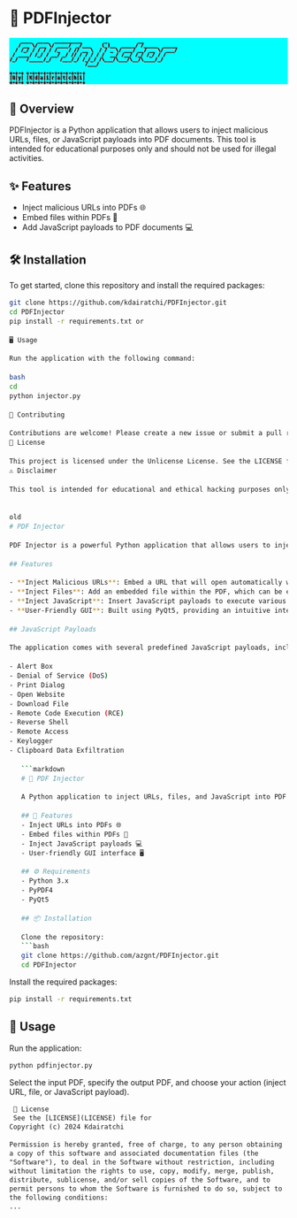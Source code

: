 # 📄 PDFInjector

![PDFInjector Banner](PDFInjector_Banner.png)

## 🚀 Overview

PDFInjector is a Python application that allows users to inject malicious URLs, files, or JavaScript payloads into PDF documents. This tool is intended for educational purposes only and should not be used for illegal activities.

## ✨ Features

- Inject malicious URLs into PDFs 🌐
- Embed files within PDFs 📎
- Add JavaScript payloads to PDF documents 💻

## 🛠 Installation

To get started, clone this repository and install the required packages:

```bash
git clone https://github.com/kdairatchi/PDFInjector.git
cd PDFInjector
pip install -r requirements.txt or 

🖥 Usage

Run the application with the following command:

bash
cd 
python injector.py

🤝 Contributing

Contributions are welcome! Please create a new issue or submit a pull request.
📝 License

This project is licensed under the Unlicense License. See the LICENSE file for details.
⚠️ Disclaimer

This tool is intended for educational and ethical hacking purposes only. The author does not condone illegal activities.


old
# PDF Injector

PDF Injector is a powerful Python application that allows users to inject malicious URLs, files, and JavaScript code into PDF documents. This tool is intended for educational purposes and should be used responsibly and ethically.

## Features

- **Inject Malicious URLs**: Embed a URL that will open automatically when the PDF is accessed.
- **Inject Files**: Add an embedded file within the PDF, which can be extracted later.
- **Inject JavaScript**: Insert JavaScript payloads to execute various actions when the PDF is opened.
- **User-Friendly GUI**: Built using PyQt5, providing an intuitive interface for easy interaction.

## JavaScript Payloads

The application comes with several predefined JavaScript payloads, including:

- Alert Box
- Denial of Service (DoS)
- Print Dialog
- Open Website
- Download File
- Remote Code Execution (RCE)
- Reverse Shell
- Remote Access
- Keylogger
- Clipboard Data Exfiltration

   ```markdown
   # 📄 PDF Injector

   A Python application to inject URLs, files, and JavaScript into PDF documents using PyPDF4 and PyQt5. 

   ## 🚀 Features
   - Inject URLs into PDFs 🌐
   - Embed files within PDFs 📁
   - Inject JavaScript payloads 💻
   - User-friendly GUI interface 🖥️

   ## ⚙️ Requirements
   - Python 3.x
   - PyPDF4
   - PyQt5

   ## 📦 Installation

   Clone the repository:
   ```bash
   git clone https://github.com/azgnt/PDFInjector.git
   cd PDFInjector
   ```

   Install the required packages:
   ```bash
   pip install -r requirements.txt
   ```

   ## 🎉 Usage

   Run the application:
   ```bash
   python pdfinjector.py
   ```

   Select the input PDF, specify the output PDF, and choose your action (inject URL, file, or JavaScript payload). 
   ```
    📝 License
    See the [LICENSE](LICENSE) file for 
   Copyright (c) 2024 Kdairatchi

   Permission is hereby granted, free of charge, to any person obtaining a copy of this software and associated documentation files (the "Software"), to deal in the Software without restriction, including without limitation the rights to use, copy, modify, merge, publish, distribute, sublicense, and/or sell copies of the Software, and to permit persons to whom the Software is furnished to do so, subject to the following conditions:
   ...
   ```
